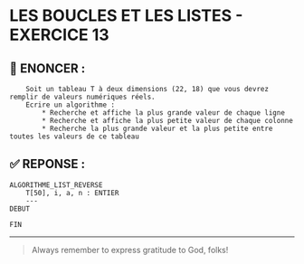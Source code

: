 # LES BOUCLES ET LES LISTES - EXERCICE 13

## 🌟 ENONCER :
```
    Soit un tableau T à deux dimensions (22, 18) que vous devrez remplir de valeurs numériques réels.
    Ecrire un algorithme :
        * Recherche et affiche la plus grande valeur de chaque ligne
        * Recherche et affiche la plus petite valeur de chaque colonne
        * Recherche la plus grande valeur et la plus petite entre toutes les valeurs de ce tableau
```

## ✅ REPONSE :

````
ALGORITHME_LIST_REVERSE
    T[50], i, a, n : ENTIER
    ---
DEBUT
    
FIN 
````

--- 

> Always remember to express gratitude to God, folks!